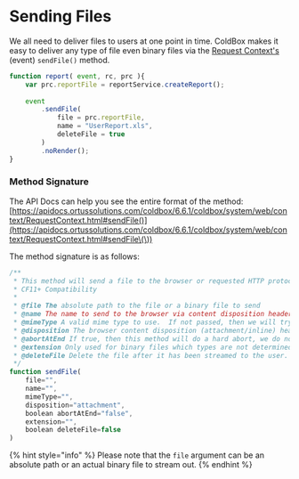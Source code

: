 # Sending Files

We all need to deliver files to users at one point in time.  ColdBox makes it easy to deliver any type of file even binary files via the [Request Context's](../request-context.md) (event) `sendFile()` method.

```javascript
function report( event, rc, prc ){
    var prc.reportFile = reportService.createReport();
    
    event
        .sendFile(
            file = prc.reportFile,
            name = "UserReport.xls",
            deleteFile = true
        )
        .noRender();
}
```

### Method Signature

The API Docs can help you see the entire format of the method: [https://apidocs.ortussolutions.com/coldbox/6.6.1/coldbox/system/web/context/RequestContext.html#sendFile()](https://apidocs.ortussolutions.com/coldbox/6.6.1/coldbox/system/web/context/RequestContext.html#sendFile\(\))

The method signature is as follows:

```javascript
/**
 * This method will send a file to the browser or requested HTTP protocol according to arguments.
 * CF11+ Compatibility
 *
 * @file The absolute path to the file or a binary file to send
 * @name The name to send to the browser via content disposition header.  If not provided then the name of the file or a UUID for a binary file will be used
 * @mimeType A valid mime type to use.  If not passed, then we will try to use one according to file type
 * @disposition The browser content disposition (attachment/inline) header
 * @abortAtEnd If true, then this method will do a hard abort, we do not recommend this, prefer the event.noRender() for a graceful abort.
 * @extension Only used for binary files which types are not determined.
 * @deleteFile Delete the file after it has been streamed to the user. Only used if file is not binary.
 */
function sendFile(
    file="",
    name="",
    mimeType="",
    disposition="attachment",
    boolean abortAtEnd="false",
    extension="",
    boolean deleteFile=false
)
```

{% hint style="info" %}
Please note that the `file` argument can be an absolute path or an actual binary file to stream out.
{% endhint %}

